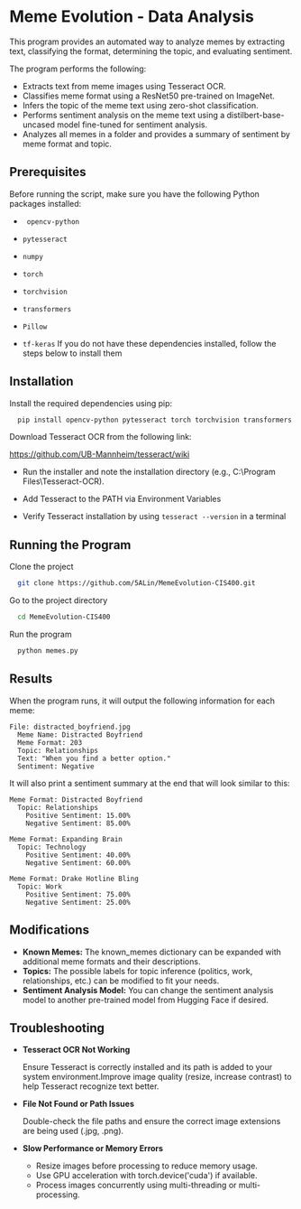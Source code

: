 # Meme Evolution - Data Analysis

This program provides an automated way to analyze memes by extracting text, classifying the format, determining the topic, and evaluating sentiment.

The program performs the following:
* Extracts text from meme images using Tesseract OCR.
* Classifies meme format using a ResNet50 pre-trained on ImageNet.
* Infers the topic of the meme text using zero-shot classification.
* Performs sentiment analysis on the meme text using a distilbert-base-uncased model fine-tuned for sentiment analysis.
* Analyzes all memes in a folder and provides a summary of sentiment by meme format and topic.


## Prerequisites

Before running the script, make sure you have the following Python packages installed:
* ``` opencv-python```

* ```pytesseract```

* ```numpy```

* ```torch```

* ```torchvision```

* ```transformers```

* ```Pillow```

* ```tf-keras```
If you do not have these dependencies installed, follow the steps below to install them
## Installation

Install the required dependencies using pip:
```bash 
  pip install opencv-python pytesseract torch torchvision transformers Pillow numpy tf-keras
```
Download Tesseract OCR from the following link: 

https://github.com/UB-Mannheim/tesseract/wiki

* Run the installer and note the installation directory (e.g., C:\Program Files\Tesseract-OCR).

* Add Tesseract to the PATH via Environment Variables

* Verify Tesseract installation by using ```tesseract --version``` in a terminal

    
## Running the Program

Clone the project

```bash
  git clone https://github.com/5ALin/MemeEvolution-CIS400.git
```

Go to the project directory

```bash
  cd MemeEvolution-CIS400
```

Run the program

```bash
  python memes.py
```


## Results

When the program runs, it will output the following information for each meme:
```
File: distracted_boyfriend.jpg
  Meme Name: Distracted Boyfriend
  Meme Format: 203
  Topic: Relationships
  Text: "When you find a better option."
  Sentiment: Negative
```
It will also print a sentiment summary at the end that will look similar to this:
```
Meme Format: Distracted Boyfriend
  Topic: Relationships
    Positive Sentiment: 15.00%
    Negative Sentiment: 85.00%

Meme Format: Expanding Brain
  Topic: Technology
    Positive Sentiment: 40.00%
    Negative Sentiment: 60.00%

Meme Format: Drake Hotline Bling
  Topic: Work
    Positive Sentiment: 75.00%
    Negative Sentiment: 25.00%
```

## Modifications

* **Known Memes:** The known_memes dictionary can be expanded with additional meme formats and their descriptions.
* **Topics:** The possible labels for topic inference (politics, work, relationships, etc.) can be modified to fit your needs.
* **Sentiment Analysis Model:** You can change the sentiment analysis model to another pre-trained model from Hugging Face if desired.
## Troubleshooting

* **Tesseract OCR Not Working**
    
    Ensure Tesseract is correctly installed and its path is added to your system    environment.Improve image quality (resize, increase contrast) to help Tesseract recognize text better.
* **File Not Found or Path Issues** 
    
    Double-check the file paths and ensure the correct image extensions are being used (.jpg, .png).

* **Slow Performance or Memory Errors**
    * Resize images before processing to reduce memory usage.
    * Use GPU acceleration with torch.device('cuda') if available.
    * Process images concurrently using multi-threading or multi-processing.

